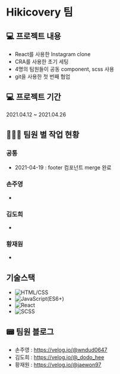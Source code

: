 # Hikicovery 팀

## 💻 프로젝트 내용
- React를 사용한 Instagram clone
- CRA를 사용한 초기 세팅
- 4명의 팀원들이 공동 component, scss 사용
- git을 사용한 첫 번째 협업

## 💻 프로젝트 기간
2021.04.12 ~ 2021.04.26

## 👩🏻‍💻 팀원 별 작업 현황
### 공통
- 2021-04-19 : footer 컴포넌트 merge 완료
### 손주영
- 
### 김도희
- 
### 황재원
- 

## 기술스택
- ![HTML/CSS](https://img.shields.io/badge/-HTML/CSS-E44D26)
- ![JavaScript(ES6+)](https://img.shields.io/badge/-JavaScript(ES6%2B)-F0DB4D)
- ![React](https://img.shields.io/badge/-React-blue)
- ![SCSS](https://img.shields.io/badge/-SCSS-ff69b4)

## 📟 팀원 블로그
- 손주영 : https://velog.io/@wndud0647
- 김도희 : https://velog.io/@_dodo_hee
- 황재원 : https://velog.io/@jaewon97

